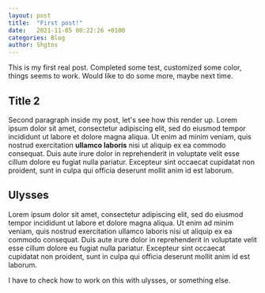 ```yaml
---
layout: post
title:  "First post!"
date:   2021-11-05 00:22:26 +0100
categories: Blog
author: Shgtns
---
```

This is my first real post. Completed some test, customized some color, things seems to work. Would like to do some more, maybe next time.

## Title 2
Second paragraph inside my post, let's see how this render up.
Lorem ipsum dolor sit amet, consectetur adipiscing elit, sed do eiusmod tempor incididunt ut labore et dolore magna aliqua. Ut enim ad minim veniam, quis nostrud exercitation **ullamco laboris** nisi ut aliquip ex ea commodo consequat. Duis aute irure dolor in reprehenderit in voluptate velit esse cillum dolore eu fugiat nulla pariatur. Excepteur sint occaecat cupidatat non proident, sunt in culpa qui officia deserunt mollit anim id est laborum.

## Ulysses
Lorem ipsum dolor sit amet, consectetur adipiscing elit, sed do eiusmod tempor incididunt ut labore et dolore magna aliqua. Ut enim ad minim veniam, quis nostrud exercitation ullamco laboris nisi ut aliquip ex ea commodo consequat. Duis aute irure dolor in reprehenderit in voluptate velit esse cillum dolore eu fugiat nulla pariatur. Excepteur sint occaecat cupidatat non proident, sunt in culpa qui officia deserunt mollit anim id est laborum.

I have to check how to work on this with ulysses, or something else.